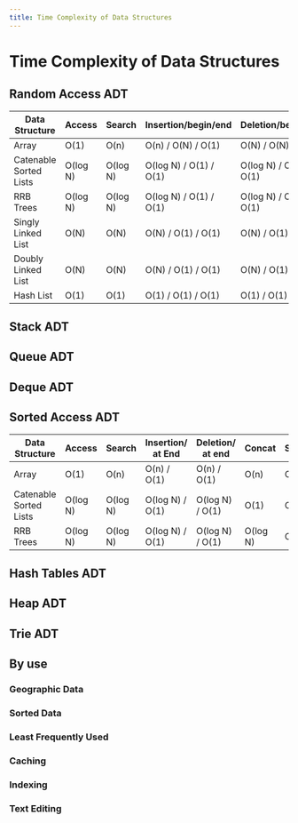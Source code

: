 ```yaml
---
title: Time Complexity of Data Structures
---
```


# Time Complexity of Data Structures

## Random Access ADT

| Data Structure         | Access   | Search   | Insertion/begin/end    | Deletion/begin/end     | Concat   | Space |
|------------------------|----------|----------|------------------------|------------------------|----------|-------|
| Array                  | O(1)     | O(n)     | O(n) / O(N) / O(1)     | O(N) / O(N) / O(1)     | O(n)     | O(n)  |
| Catenable Sorted Lists | O(log N) | O(log N) | O(log N) / O(1) / O(1) | O(log N) / O(1) / O(1) | O(1)     | O(n)  |
| RRB Trees              | O(log N) | O(log N) | O(log N) / O(1) / O(1) | O(log N) / O(1) / O(1) | O(log N) | O(n)  |
| Singly Linked List     | O(N)     | O(N)     | O(N)  / O(1) / O(1)    | O(N) / O(1) / O(1)     | O(1)     | O(N)  |
| Doubly Linked List     | O(N)     | O(N)     | O(N)  / O(1) / O(1)    | O(N) / O(1) / O(1)     | O(1)     | O(N)  |
| Hash List              | O(1)     | O(1)     | O(1)  / O(1) / O(1)    | O(1) / O(1) / O(1)     | O(N)     | O(N)  |

## Stack ADT

## Queue ADT

## Deque ADT

## Sorted Access ADT

| Data Structure         | Access   | Search   | Insertion/ at End | Deletion/ at end | Concat   | Space |
|------------------------|----------|----------|-------------------|------------------|----------|-------|
| Array                  | O(1)     | O(n)     | O(n)   / O(1)     | O(n)  / O(1)     | O(n)     | O(n)  |
| Catenable Sorted Lists | O(log N) | O(log N) | O(log N) / O(1)   | O(log N) / O(1)  | O(1)     | O(n)  |
| RRB Trees              | O(log N) | O(log N) | O(log N) / O(1)   | O(log N) / O(1)  | O(log N) | O(n)  |

## Hash Tables ADT

## Heap ADT

## Trie ADT

## By use

### Geographic Data

### Sorted Data

### Least Frequently Used

### Caching

### Indexing

### Text Editing

